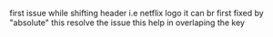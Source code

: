 first issue while shifting header i.e netflix logo it can br first fixed by "absolute" this resolve the issue this help in overlaping the key
